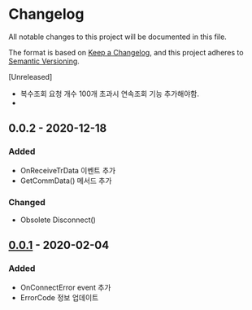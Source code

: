 ﻿# Changelog
All notable changes to this project will be documented in this file.

The format is based on [Keep a Changelog](https://keepachangelog.com/en/1.0.0/),
and this project adheres to [Semantic Versioning](https://semver.org/spec/v2.0.0.html).

[Unreleased]
- 복수조회 요청 개수 100개 초과시 연속조회 기능 추가해야함.
- 

## 0.0.2 - 2020-12-18
### Added
- OnReceiveTrData 이벤트 추가
- GetCommData() 메서드 추가

### Changed
- Obsolete Disconnect() 

## [0.0.1] - 2020-02-04
### Added
- OnConnectError event 추가
- ErrorCode 정보 업데이트

[0.0.1]: https://github.com/smok95/KiwoomTrader